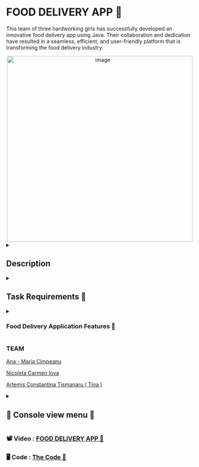 # FOOD DELIVERY APP 🥞
This team of three hardworking girls has successfully developed an innovative food delivery app using Java. Their collaboration and dedication have resulted in a seamless, efficient, and user-friendly platform that is transforming the food delivery industry.

<div align="center">  
  <img width="500" alt="image" src="https://github.com/anacimpeanu/FoodDeliveryApp/assets/115561036/504bcce6-6cd4-45da-bcaf-ae5a63f0e124">
</div>

<details>
  <summary>
    <h2> Description </h2>
  </summary>

### Food Delivery App Description 🌮

      This food delivery app is designed to provide a seamless and efficient user experience. 
      It features an interactive menu that allows users to easily browse and select from a variety of food options. 
      With robust login and sign-up functionalities, users can quickly create accounts and manage their profiles.

      The app includes a dedicated environment for moderators, enabling them to manage content effectively. 
      Users can place orders effortlessly, and the app displays a comprehensive list of shops, 
      allowing users to view detailed information about each one. 
      The app reads data from CSV files, ensuring efficient data management.

      One of the standout features is the rating system, where users can rate shops and sort 
      them based on their ratings. This helps users make informed decisions about where to order from.
      Moderators have the ability to add or remove shops and products, ensuring the listings are always current and relevant.
                      
</details>
<details>
  <summary> 
     <h2> Task Requirements 🍕 </h2>
  </summary>
  
### Assignment Definition
            🍕 Select a system with at least 10 actions/queries on 8 types of objects.
            🍕 Implement the project in Java.
            🍕 Classes with private/protected attributes and methods.
            🍕 Abstract classes and interfaces with default behavior.
            🍕 Follow OOP principles with class interactions.
            🍕 Use at least 2 different collection interfaces with multiple implementations.
            🍕 Inheritance and polymorphism in collections.
            🍕 Include at least one service class exposing system operations.
            🍕 Main class calling service methods.
            🍕 Define custom Exceptions.
            🍕 Utilize Enums.

### Storage 
          🍉 Utilize CSV files or databases to store 4 types of objects.
          🍉 Generic singleton services for file reading/writing.
          🍉 Data automatically loaded from files at system startup.

### Auditing
        🍿 Create an auditing service logging actions to a CSV file.
        🍿 Log format: name_of_action,timestamp.
</details>

  <details>
  <summary> 
     <h3> Food Delivery Application Features 🍤 </h3>
  </summary>
    
### Interactive Menu Interface:
      🍤 Users can browse through a visually appealing and interactive menu 
          interface, showcasing a wide range of food options.

### User Authentication:
      🍤 Robust user authentication system allowing users to 
      securely log in or sign up for an account.
      
### Moderator Environment:

      🍤 A dedicated platform for moderators to manage various
      aspects of the application, including adding or 
      removing restaurants and products.

### Order Placement:
      🍤 Seamless order placement functionality, enabling users
      to effortlessly select items and place orders with 
      just a few clicks.
      
### Shop Listings:
    🍤 Comprehensive listings of available restaurants, 
    including detailed information such as cuisine type, 
    location, and operating hours.
    
### Specific Shop Listing:
    🍤 Detailed view of individual restaurants, providing 
    users with specific information about a particular 
    establishment, its menu, and ratings.
    
### CSV Data Integration:
    🍤 Integration of CSV files for efficient data management, 
    ensuring that restaurant and product information is accurately 
    maintained and updated.
    
### Rating System for Restaurants:
    🍤 Interactive rating system allowing users to rate and review 
    restaurants based on their dining experiences, providing 
    valuable feedback to other users.
    
### Sorting Shops by Rating:
    🍤 Functionality to sort restaurants based on user ratings, 
    helping users make informed decisions when selecting
    where to order from.

### Adding and Removing Restaurants:

    🍤 Moderators can easily add new restaurants to the platform
    or remove existing ones as needed, 
    ensuring that the app's restaurant database remains 
    current and relevant.
    
### Adding and Removing Products:

    🍤 Ability for moderators to add new food items to restaurant 
    menus or remove existing ones, giving them control 
    over the available offerings.

### Detailed Shop View:

    🍤In-depth view of each restaurant, showcasing not only its menu 
    but also other relevant details such as delivery options,
    minimum order requirements, and special offers.
 <summary> 
     <h3> Classes 🌮 </h3>

   <summary> 
     <h3> Menu 🌮 </h3>
  </summary>
  
<b>Menu</b>: Represents the overall menu of items available for order.

<b>RMenu</b>: Possibly represents a refined or specialized menu within the system, providing additional options or features.

   <summary> 
     <h3> Services 🌮 </h3>
  </summary>
  
<b>Application</b>
This singleton class represents the main application instance. It ensures that only one instance of the application exists at any given time.

<b>ReadCSV</b>
This singleton class handles the reading of data from CSV files. It ensures that only one instance is responsible for reading CSV files throughout the application.

<b>Services</b>
This singleton class provides various services required by the application. It ensures that these services are globally accessible and that only one instance of each service exists.

<b>Audit Services</b>
This singleton class manages auditing functionalities within the application. It ensures that all auditing operations are centralized and that only one instance of the audit service exists.

<b>WriteCSV</b>
This singleton class handles the writing of data to CSV files. It ensures that only one instance is responsible for writing CSV files throughout the application.

<b>Login</b>
This singleton class manages user authentication and login functionalities. It ensures that only one instance is responsible for handling user login operations, maintaining consistency and security.

<b>Package</b>: Food
<b>Beverage:</b> Represents beverages available in the food delivery system.

<b>Candy</b>: Represents candy items that can be ordered.

<b>Food</b>: Represents generic food items that are available for order.

<b>Product</b>: Represents individual products that can be ordered, which may include beverages, candy, or other types of food items.
<b>Package</b>: Shop

      CaffeShop: Represents a café or coffee shop.
      CandyShop: Represents a shop specializing in selling candy.
      Restaurant: Represents a restaurant.
      Shop: Represents a generic shop entity.
      
<b>Package</b>: User

      DeliveryGuy: Represents a delivery person or courier.
      Login: Manages user authentication and login functionalities.
      Owner: Represents the owner or manager of a shop or restaurant.
      User: Represents a generic user entity within the system.

</details>
  </summary>
  
  ### TEAM 
  
  [Ana - Maria Cimpeanu](https://github.com/anacimpeanu)
  
  [Nicoleta Carmen Iova](https://github.com/nicoletaiova25)
  
  [Artemis Constantina Tismanaru ( Tina )](https://github.com/ArtemisTismanaru)
  

<details>
  <summary>
<h2>📸 Console view menu 🧁 </h2>
  </summary>
<div align="center">  
<img width="300" alt="image" src="https://github.com/anacimpeanu/FoodDeliveryApp/assets/115561036/a8b9cc3b-a7c7-4cb8-b715-d0e4b6c4356c">
</div>
<div align="center">  
<img width="300" alt="image" src="https://github.com/anacimpeanu/FoodDeliveryApp/assets/115561036/c2074488-95b0-474b-8d0c-e9aa510c60b5">
</div>
<div align="center">  
<img width="500" alt="image" src="https://github.com/anacimpeanu/FoodDeliveryApp/assets/115561036/381b0511-b2c1-4f85-9197-d132ebb4c5ed">
</div>
</details>

### 📽 Video : [FOOD DELIVERY APP 🧁](https://youtu.be/JCMeC8KmguU)
### 🖥 Code : [ The Code 🧁 ](https://github.com/anacimpeanu/FoodDeliveryApp/tree/main/FoodDeliveryApp)

